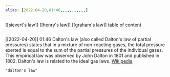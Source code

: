 ```yaml
---
alias: [2022-04-20,01:46,,,,,,,,,,,]
---
```

[[sievert's law]] [[henry's law]] [[graham's law]]
table of content
```toc
```

[[2022-04-20]] 01:46
Dalton's law (also called Dalton's law of partial pressures) states that in a mixture of non-reacting gases, the total  pressure exerted is equal to the sum of the partial pressures of the individual gases. This empirical law was observed by John Dalton in 1801 and published in 1802. Dalton's law is related to the ideal gas laws.
[Wikipedia](https://en.wikipedia.org/wiki/Dalton's%20law)
```query
"dalton's law"
```